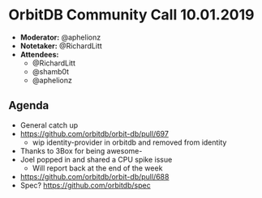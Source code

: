 # OrbitDB Community Call 10.01.2019

- **Moderator:** @aphelionz
- **Notetaker:** @RichardLitt
- **Attendees:**
    - @RichardLitt
    - @shamb0t
    - @aphelionz

## Agenda
- General catch up
- https://github.com/orbitdb/orbit-db/pull/697
    - wip identity-provider in orbitdb and removed from identity
- Thanks to 3Box for being awesome- 
- Joel popped in and shared a CPU spike issue
    - Will report back at the end of the week
- https://github.com/orbitdb/orbit-db/pull/688
- Spec? https://github.com/orbitdb/spec

